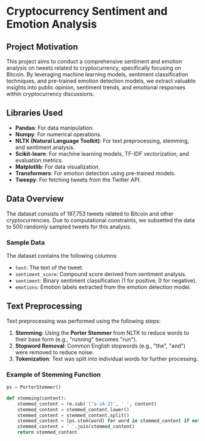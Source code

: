 # Cryptocurrency Sentiment and Emotion Analysis

## Project Motivation

This project aims to conduct a comprehensive sentiment and emotion analysis on tweets related to cryptocurrency, specifically focusing on Bitcoin. By leveraging machine learning models, sentiment classification techniques, and pre-trained emotion detection models, we extract valuable insights into public opinion, sentiment trends, and emotional responses within cryptocurrency discussions.

## Libraries Used

- **Pandas**: For data manipulation.
- **Numpy**: For numerical operations.
- **NLTK (Natural Language Toolkit)**: For text preprocessing, stemming, and sentiment analysis.
- **Scikit-learn**: For machine learning models, TF-IDF vectorization, and evaluation metrics.
- **Matplotlib**: For data visualization.
- **Transformers**: For emotion detection using pre-trained models.
- **Tweepy**: For fetching tweets from the Twitter API.

## Data Overview

The dataset consists of 197,753 tweets related to Bitcoin and other cryptocurrencies. Due to computational constraints, we subsetted the data to 500 randomly sampled tweets for this analysis.

### Sample Data

The dataset contains the following columns:
- `text`: The text of the tweet.
- `sentiment_score`: Compound score derived from sentiment analysis.
- `sentiment`: Binary sentiment classification (1 for positive, 0 for negative).
- `emotions`: Emotion labels extracted from the emotion detection model.

## Text Preprocessing

Text preprocessing was performed using the following steps:

1. **Stemming**: Using the **Porter Stemmer** from NLTK to reduce words to their base form (e.g., "running" becomes "run").
2. **Stopword Removal**: Common English stopwords (e.g., "the", "and") were removed to reduce noise.
3. **Tokenization**: Text was split into individual words for further processing.

### Example of Stemming Function

```python
ps = PorterStemmer()

def stemming(content):
    stemmed_content = re.sub('[^a-zA-Z]', ' ', content)
    stemmed_content = stemmed_content.lower()
    stemmed_content = stemmed_content.split()
    stemmed_content = [ps.stem(word) for word in stemmed_content if not word in stopwords.words('english')]
    stemmed_content = ' '.join(stemmed_content)
    return stemmed_content
